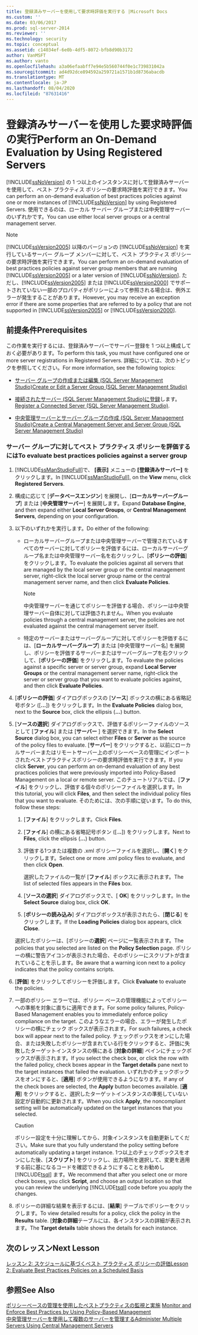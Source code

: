 ```yaml
---
title: 登録済みサーバーを使用して要求時評価を実行する |Microsoft Docs
ms.custom: ''
ms.date: 03/06/2017
ms.prod: sql-server-2014
ms.reviewer: ''
ms.technology: security
ms.topic: conceptual
ms.assetid: c14034ef-6e0b-4df5-8072-bfb8d90b3172
author: VanMSFT
ms.author: vanto
ms.openlocfilehash: a3a06efaabff7e94e5b560744f0e1c739831042a
ms.sourcegitcommit: ad4d92dce894592a259721a1571b1d8736abacdb
ms.translationtype: MT
ms.contentlocale: ja-JP
ms.lasthandoff: 08/04/2020
ms.locfileid: "87631416"
---
```

# <a name="perform-an-on-demand-evaluation-by-using-registered-servers"></a><span data-ttu-id="4006a-102">登録済みサーバーを使用した要求時評価の実行</span><span class="sxs-lookup"><span data-stu-id="4006a-102">Perform an On-Demand Evaluation by Using Registered Servers</span></span>

  <span data-ttu-id="4006a-103">[!INCLUDE[ssNoVersion](../includes/ssnoversion-md.md)] の 1 つ以上のインスタンスに対して登録済みサーバーを使用して、ベスト プラクティス ポリシーの要求時評価を実行できます。</span><span class="sxs-lookup"><span data-stu-id="4006a-103">You can perform an on-demand evaluation of best practices policies against one or more instances of [!INCLUDE[ssNoVersion](../includes/ssnoversion-md.md)] by using Registered Servers.</span></span> <span data-ttu-id="4006a-104">使用できるのは、ローカル サーバー グループまたは中央管理サーバーのいずれかです。</span><span class="sxs-lookup"><span data-stu-id="4006a-104">You can use either local server groups or a central management server.</span></span>  
  
> [!NOTE]  
>  <span data-ttu-id="4006a-105">[!INCLUDE[ssVersion2005](../includes/ssversion2005-md.md)] 以降のバージョンの [!INCLUDE[ssNoVersion](../includes/ssnoversion-md.md)] を実行しているサーバー グループ メンバーに対して、ベスト プラクティス ポリシーの要求時評価を実行できます。</span><span class="sxs-lookup"><span data-stu-id="4006a-105">You can perform an on-demand evaluation of best practices policies against server group members that are running [!INCLUDE[ssVersion2005](../includes/ssversion2005-md.md)] or a later version of [!INCLUDE[ssNoVersion](../includes/ssnoversion-md.md)].</span></span> <span data-ttu-id="4006a-106">ただし、[!INCLUDE[ssVersion2005](../includes/ssversion2005-md.md)] または [!INCLUDE[ssVersion2000](../includes/ssversion2000-md.md)] でサポートされていない一部のプロパティがポリシーによって参照される場合は、例外エラーが発生することがあります。</span><span class="sxs-lookup"><span data-stu-id="4006a-106">However, you may receive an exception error if there are some properties that are referred to by a policy that are not supported in [!INCLUDE[ssVersion2005](../includes/ssversion2005-md.md)] or [!INCLUDE[ssVersion2000](../includes/ssversion2000-md.md)].</span></span>  
  
## <a name="prerequisites"></a><span data-ttu-id="4006a-107">前提条件</span><span class="sxs-lookup"><span data-stu-id="4006a-107">Prerequisites</span></span>  
 <span data-ttu-id="4006a-108">この作業を実行するには、登録済みサーバーでサーバー登録を 1 つ以上構成しておく必要があります。</span><span class="sxs-lookup"><span data-stu-id="4006a-108">To perform this task, you must have configured one or more server registrations in Registered Servers.</span></span> <span data-ttu-id="4006a-109">詳細については、次のトピックを参照してください。</span><span class="sxs-lookup"><span data-stu-id="4006a-109">For more information, see the following topics:</span></span>  
  
-   [<span data-ttu-id="4006a-110">サーバー グループの作成または編集 &#40;SQL Server Management Studio&#41;</span><span class="sxs-lookup"><span data-stu-id="4006a-110">Create or Edit a Server Group &#40;SQL Server Management Studio&#41;</span></span>](../ssms/register-servers/create-or-edit-a-server-group-sql-server-management-studio.md)  
  
-   <span data-ttu-id="4006a-111">[接続されたサーバー &#40;SQL Server Management Studio&#41;に登録](../ssms/register-servers/register-a-connected-server-sql-server-management-studio.md)します。</span><span class="sxs-lookup"><span data-stu-id="4006a-111">[Register a Connected Server &#40;SQL Server Management Studio&#41;](../ssms/register-servers/register-a-connected-server-sql-server-management-studio.md).</span></span>  
  
-   [<span data-ttu-id="4006a-112">中央管理サーバーとサーバー グループの作成 &#40;SQL Server Management Studio&#41;</span><span class="sxs-lookup"><span data-stu-id="4006a-112">Create a Central Management Server and Server Group &#40;SQL Server Management Studio&#41;</span></span>](../ssms/register-servers/create-a-central-management-server-and-server-group.md)  
  
### <a name="to-evaluate-best-practices-policies-against-a-server-group"></a><span data-ttu-id="4006a-113">サーバー グループに対してベスト プラクティス ポリシーを評価するには</span><span class="sxs-lookup"><span data-stu-id="4006a-113">To evaluate best practices policies against a server group</span></span>  
  
1.  <span data-ttu-id="4006a-114">[!INCLUDE[ssManStudioFull](../includes/ssmanstudiofull-md.md)]で、 **[表示]** メニューの **[登録済みサーバー]** をクリックします。</span><span class="sxs-lookup"><span data-stu-id="4006a-114">In [!INCLUDE[ssManStudioFull](../includes/ssmanstudiofull-md.md)], on the **View** menu, click **Registered Servers**.</span></span>  
  
2.  <span data-ttu-id="4006a-115">構成に応じて [**データベースエンジン**] を展開し、[**ローカルサーバーグループ**] または [**中央管理サーバー**] を展開します。</span><span class="sxs-lookup"><span data-stu-id="4006a-115">Expand **Database Engine**, and then expand either **Local Server Groups**, or **Central Management Servers**, depending on your configuration.</span></span>  
  
3.  <span data-ttu-id="4006a-116">以下のいずれかを実行します。</span><span class="sxs-lookup"><span data-stu-id="4006a-116">Do either of the following:</span></span>  
  
    -   <span data-ttu-id="4006a-117">ローカルサーバーグループまたは中央管理サーバーで管理されているすべてのサーバーに対してポリシーを評価するには、ローカルサーバーグループ名または中央管理サーバー名を右クリックし、[**ポリシーの評価**] をクリックします。</span><span class="sxs-lookup"><span data-stu-id="4006a-117">To evaluate the policies against all servers that are managed by the local server group or the central management server, right-click the local server group name or the central management server name, and then click **Evaluate Policies**.</span></span>  
  
        > [!NOTE]  
        >  <span data-ttu-id="4006a-118">中央管理サーバーを通じてポリシーを評価する場合、ポリシーは中央管理サーバー自体に対しては評価されません。</span><span class="sxs-lookup"><span data-stu-id="4006a-118">When you evaluate policies through a central management server, the policies are not evaluated against the central management server itself.</span></span>  
  
    -   <span data-ttu-id="4006a-119">特定のサーバーまたはサーバーグループに対してポリシーを評価するには、[**ローカルサーバーグループ**] または [中央管理サーバー名] を展開し、ポリシーを評価するサーバーまたはサーバーグループを右クリックして、[**ポリシーの評価**] をクリックします。</span><span class="sxs-lookup"><span data-stu-id="4006a-119">To evaluate the policies against a specific server or server group, expand **Local Server Groups** or the central management server name, right-click the server or server group that you want to evaluate policies against, and then click **Evaluate Policies**.</span></span>  
  
4.  <span data-ttu-id="4006a-120">[**ポリシーの評価**] ダイアログボックスの [**ソース**] ボックスの横にある省略記号ボタン ([**...**]) をクリックします。</span><span class="sxs-lookup"><span data-stu-id="4006a-120">In the **Evaluate Policies** dialog box, next to the **Source** box, click the ellipsis (**...**) button.</span></span>  
  
5.  <span data-ttu-id="4006a-121">[**ソースの選択**] ダイアログボックスで、評価するポリシーファイルのソースとして [**ファイル**] または [**サーバー** ] を選択できます。</span><span class="sxs-lookup"><span data-stu-id="4006a-121">In the **Select Source** dialog box, you can select either **Files** or **Server** as the source of the policy files to evaluate.</span></span> <span data-ttu-id="4006a-122">[**サーバー**] をクリックすると、以前にローカルサーバーまたはリモートサーバー上のポリシーベースの管理にインポートされたベストプラクティスポリシーの要求時評価を実行できます。</span><span class="sxs-lookup"><span data-stu-id="4006a-122">If you click **Server**, you can perform an on-demand evaluation of any best practices policies that were previously imported into Policy-Based Management on a local or remote server.</span></span> <span data-ttu-id="4006a-123">このチュートリアルでは、[**ファイル**] をクリックし、評価する個々のポリシーファイルを選択します。</span><span class="sxs-lookup"><span data-stu-id="4006a-123">In this tutorial, you will click **Files**, and then select the individual policy files that you want to evaluate.</span></span> <span data-ttu-id="4006a-124">そのためには、次の手順に従います。</span><span class="sxs-lookup"><span data-stu-id="4006a-124">To do this, follow these steps:</span></span>  
  
    1.  <span data-ttu-id="4006a-125">[**ファイル**] をクリックします。</span><span class="sxs-lookup"><span data-stu-id="4006a-125">Click **Files**.</span></span>  
  
    2.  <span data-ttu-id="4006a-126">[**ファイル**] の横にある省略記号ボタン ([.**..**]) をクリックします。</span><span class="sxs-lookup"><span data-stu-id="4006a-126">Next to **Files**, click the ellipsis (**...**) button.</span></span>  
  
    3.  <span data-ttu-id="4006a-127">評価する1つまたは複数の .xml ポリシーファイルを選択し、[**開く**] をクリックします。</span><span class="sxs-lookup"><span data-stu-id="4006a-127">Select one or more .xml policy files to evaluate, and then click **Open**.</span></span>  
  
         <span data-ttu-id="4006a-128">選択したファイルの一覧が [**ファイル**] ボックスに表示されます。</span><span class="sxs-lookup"><span data-stu-id="4006a-128">The list of selected files appears in the **Files** box.</span></span>  
  
    4.  <span data-ttu-id="4006a-129">[**ソースの選択**] ダイアログボックスで、[ **OK**] をクリックします。</span><span class="sxs-lookup"><span data-stu-id="4006a-129">In the **Select Source** dialog box, click **OK**.</span></span>  
  
    5.  <span data-ttu-id="4006a-130">[**ポリシーの読み込み**] ダイアログボックスが表示されたら、[**閉じる**] をクリックします。</span><span class="sxs-lookup"><span data-stu-id="4006a-130">If the **Loading Policies** dialog box appears, click **Close**.</span></span>  
  
     <span data-ttu-id="4006a-131">選択したポリシーは、[ポリシーの**選択**] ページに一覧表示されます。</span><span class="sxs-lookup"><span data-stu-id="4006a-131">The policies that you selected are listed on the **Policy Selection** page.</span></span> <span data-ttu-id="4006a-132">ポリシーの横に警告アイコンが表示された場合、そのポリシーにスクリプトが含まれていることを示します。</span><span class="sxs-lookup"><span data-stu-id="4006a-132">Be aware that a warning icon next to a policy indicates that the policy contains scripts.</span></span>  
  
6.  <span data-ttu-id="4006a-133">[**評価**] をクリックしてポリシーを評価します。</span><span class="sxs-lookup"><span data-stu-id="4006a-133">Click **Evaluate** to evaluate the policies.</span></span>  
  
7.  <span data-ttu-id="4006a-134">一部のポリシー エラーでは、ポリシー ベースの管理機能によってポリシーへの準拠を対象に直ちに適用できます。</span><span class="sxs-lookup"><span data-stu-id="4006a-134">For some policy failures, Policy-Based Management enables you to immediately enforce policy compliance on the target.</span></span> <span data-ttu-id="4006a-135">このようなエラーの場合、エラーが発生したポリシーの横にチェック ボックスが表示されます。</span><span class="sxs-lookup"><span data-stu-id="4006a-135">For such failures, a check box will appear next to the failed policy.</span></span> <span data-ttu-id="4006a-136">チェックボックスをオンにした場合、または失敗したポリシーが含まれている行をクリックすると、評価に失敗したターゲットインスタンスの横にある [**対象の詳細**] ペインにチェックボックスが表示されます。</span><span class="sxs-lookup"><span data-stu-id="4006a-136">If you select the check box, or click the row with the failed policy, check boxes appear in the **Target details** pane next to the target instances that failed the evaluation.</span></span> <span data-ttu-id="4006a-137">いずれかのチェックボックスをオンにすると、[**適用**] ボタンが使用できるようになります。</span><span class="sxs-lookup"><span data-stu-id="4006a-137">If any of the check boxes are selected, the **Apply** button becomes available.</span></span> <span data-ttu-id="4006a-138">[**適用**] をクリックすると、選択したターゲットインスタンスの準拠していない設定が自動的に更新されます。</span><span class="sxs-lookup"><span data-stu-id="4006a-138">When you click **Apply**, the noncompliant setting will be automatically updated on the target instances that you selected.</span></span>  
  
    > [!CAUTION]  
    >  <span data-ttu-id="4006a-139">ポリシー設定を十分に理解してから、対象インスタンスを自動更新してください。</span><span class="sxs-lookup"><span data-stu-id="4006a-139">Make sure that you fully understand the policy setting before automatically updating a target instance.</span></span> <span data-ttu-id="4006a-140">1つ以上のチェックボックスをオンにした後、[**スクリプト**] をクリックし、出力場所を選択して、変更を適用する前に基になるコードを確認できるようにすることをお勧めし [!INCLUDE[tsql](../includes/tsql-md.md)] ます。</span><span class="sxs-lookup"><span data-stu-id="4006a-140">We recommend that after you select one or more check boxes, you click **Script**, and choose an output location so that you can review the underlying [!INCLUDE[tsql](../includes/tsql-md.md)] code before you apply the changes.</span></span>  
  
8.  <span data-ttu-id="4006a-141">ポリシーの詳細な結果を表示するには、[**結果**] テーブルでポリシーをクリックします。</span><span class="sxs-lookup"><span data-stu-id="4006a-141">To view detailed results for a policy, click the policy in the **Results** table.</span></span> <span data-ttu-id="4006a-142">[**対象の詳細**テーブルには、各インスタンスの詳細が表示されます。</span><span class="sxs-lookup"><span data-stu-id="4006a-142">The **Target details** table shows the details for each instance.</span></span>  
  
## <a name="next-lesson"></a><span data-ttu-id="4006a-143">次のレッスン</span><span class="sxs-lookup"><span data-stu-id="4006a-143">Next Lesson</span></span>  
 [<span data-ttu-id="4006a-144">レッスン 2: スケジュールに基づくベスト プラクティス ポリシーの評価</span><span class="sxs-lookup"><span data-stu-id="4006a-144">Lesson 2: Evaluate Best Practices Policies on a Scheduled Basis</span></span>](../../2014/tutorials/lesson-2-evaluate-best-practices-policies-on-a-scheduled-basis.md)  
  
## <a name="see-also"></a><span data-ttu-id="4006a-145">参照</span><span class="sxs-lookup"><span data-stu-id="4006a-145">See Also</span></span>  
 <span data-ttu-id="4006a-146">[ポリシーベースの管理を使用したベストプラクティスの監視と実施](../relational-databases/policy-based-management/monitor-and-enforce-best-practices-by-using-policy-based-management.md) </span><span class="sxs-lookup"><span data-stu-id="4006a-146">[Monitor and Enforce Best Practices by Using Policy-Based Management](../relational-databases/policy-based-management/monitor-and-enforce-best-practices-by-using-policy-based-management.md) </span></span>  
 [<span data-ttu-id="4006a-147">中央管理サーバーを使用して複数のサーバーを管理する</span><span class="sxs-lookup"><span data-stu-id="4006a-147">Administer Multiple Servers Using Central Management Servers</span></span>](../relational-databases/administer-multiple-servers-using-central-management-servers.md)  
  
  
